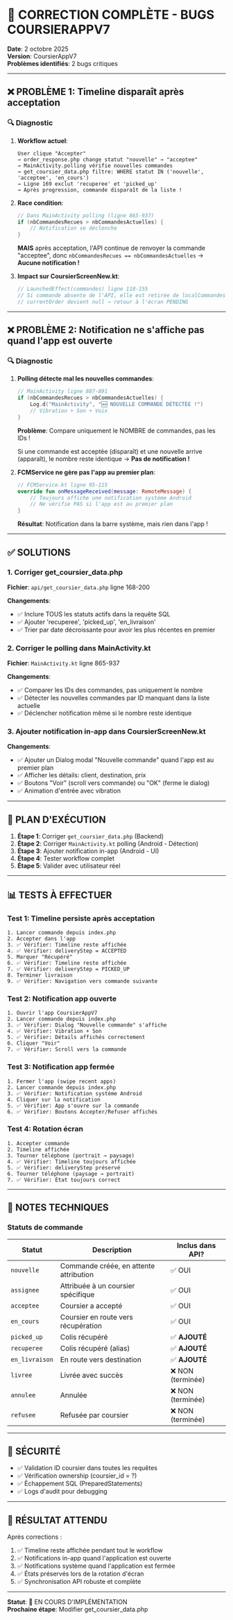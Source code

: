# 🔧 CORRECTION COMPLÈTE - BUGS COURSIERAPPV7

**Date**: 2 octobre 2025  
**Version**: CoursierAppV7  
**Problèmes identifiés**: 2 bugs critiques

---

## ❌ **PROBLÈME 1: Timeline disparaît après acceptation**

### 🔍 **Diagnostic**

1. **Workflow actuel**:
   ```
   User clique "Accepter"
   → order_response.php change statut "nouvelle" → "acceptee"
   → MainActivity.polling vérifie nouvelles commandes
   → get_coursier_data.php filtre: WHERE statut IN ('nouvelle', 'acceptee', 'en_cours')
   → Ligne 169 exclut 'recuperee' et 'picked_up'
   → Après progression, commande disparaît de la liste !
   ```

2. **Race condition**:
   ```kotlin
   // Dans MainActivity polling (ligne 865-937)
   if (nbCommandesRecues > nbCommandesActuelles) {
       // Notification se déclenche
   }
   ```
   **MAIS** après acceptation, l'API continue de renvoyer la commande "acceptee", donc `nbCommandesRecues == nbCommandesActuelles` → **Aucune notification !**

3. **Impact sur CoursierScreenNew.kt**:
   ```kotlin
   // LaunchedEffect(commandes) ligne 118-155
   // Si commande absente de l'API, elle est retirée de localCommandes
   // currentOrder devient null → retour à l'écran PENDING
   ```

---

## ❌ **PROBLÈME 2: Notification ne s'affiche pas quand l'app est ouverte**

### 🔍 **Diagnostic**

1. **Polling détecte mal les nouvelles commandes**:
   ```kotlin
   // MainActivity ligne 887-891
   if (nbCommandesRecues > nbCommandesActuelles) {
       Log.d("MainActivity", "🆕 NOUVELLE COMMANDE DÉTECTÉE !")
       // Vibration + Son + Voix
   }
   ```
   **Problème**: Compare uniquement le NOMBRE de commandes, pas les IDs !
   
   Si une commande est acceptée (disparaît) et une nouvelle arrive (apparaît), le nombre reste identique → **Pas de notification !**

2. **FCMService ne gère pas l'app au premier plan**:
   ```kotlin
   // FCMService.kt ligne 95-115
   override fun onMessageReceived(message: RemoteMessage) {
       // Toujours affiche une notification système Android
       // Ne vérifie PAS si l'app est au premier plan
   }
   ```
   **Résultat**: Notification dans la barre système, mais rien dans l'app !

---

## ✅ **SOLUTIONS**

### **1. Corriger get_coursier_data.php**

**Fichier**: `api/get_coursier_data.php` ligne 168-200

**Changements**:
- ✅ Inclure TOUS les statuts actifs dans la requête SQL
- ✅ Ajouter 'recuperee', 'picked_up', 'en_livraison'  
- ✅ Trier par date décroissante pour avoir les plus récentes en premier

### **2. Corriger le polling dans MainActivity.kt**

**Fichier**: `MainActivity.kt` ligne 865-937

**Changements**:
- ✅ Comparer les IDs des commandes, pas uniquement le nombre
- ✅ Détecter les nouvelles commandes par ID manquant dans la liste actuelle
- ✅ Déclencher notification même si le nombre reste identique

### **3. Ajouter notification in-app dans CoursierScreenNew.kt**

**Changements**:
- ✅ Ajouter un Dialog modal "Nouvelle commande" quand l'app est au premier plan
- ✅ Afficher les détails: client, destination, prix
- ✅ Boutons "Voir" (scroll vers commande) ou "OK" (ferme le dialog)
- ✅ Animation d'entrée avec vibration

---

## 🚀 **PLAN D'EXÉCUTION**

1. **Étape 1**: Corriger `get_coursier_data.php` (Backend)
2. **Étape 2**: Corriger `MainActivity.kt` polling (Android - Détection)
3. **Étape 3**: Ajouter notification in-app (Android - UI)
4. **Étape 4**: Tester workflow complet
5. **Étape 5**: Valider avec utilisateur réel

---

## 📊 **TESTS À EFFECTUER**

### Test 1: Timeline persiste après acceptation
```
1. Lancer commande depuis index.php
2. Accepter dans l'app
3. ✅ Vérifier: Timeline reste affichée
4. ✅ Vérifier: deliveryStep = ACCEPTED
5. Marquer "Récupéré"
6. ✅ Vérifier: Timeline reste affichée
7. ✅ Vérifier: deliveryStep = PICKED_UP
8. Terminer livraison
9. ✅ Vérifier: Navigation vers commande suivante
```

### Test 2: Notification app ouverte
```
1. Ouvrir l'app CoursierAppV7
2. Lancer commande depuis index.php
3. ✅ Vérifier: Dialog "Nouvelle commande" s'affiche
4. ✅ Vérifier: Vibration + Son
5. ✅ Vérifier: Détails affichés correctement
6. Cliquer "Voir"
7. ✅ Vérifier: Scroll vers la commande
```

### Test 3: Notification app fermée
```
1. Fermer l'app (swipe recent apps)
2. Lancer commande depuis index.php
3. ✅ Vérifier: Notification système Android
4. Cliquer sur la notification
5. ✅ Vérifier: App s'ouvre sur la commande
6. ✅ Vérifier: Boutons Accepter/Refuser affichés
```

### Test 4: Rotation écran
```
1. Accepter commande
2. Timeline affichée
3. Tourner téléphone (portrait → paysage)
4. ✅ Vérifier: Timeline toujours affichée
5. ✅ Vérifier: deliveryStep préservé
6. Tourner téléphone (paysage → portrait)
7. ✅ Vérifier: État toujours correct
```

---

## 📝 **NOTES TECHNIQUES**

### Statuts de commande

| Statut | Description | Inclus dans API? |
|--------|-------------|------------------|
| `nouvelle` | Commande créée, en attente attribution | ✅ OUI |
| `assignee` | Attribuée à un coursier spécifique | ✅ OUI |
| `acceptee` | Coursier a accepté | ✅ OUI |
| `en_cours` | Coursier en route vers récupération | ✅ OUI |
| `picked_up` | Colis récupéré | ✅ **AJOUTÉ** |
| `recuperee` | Colis récupéré (alias) | ✅ **AJOUTÉ** |
| `en_livraison` | En route vers destination | ✅ **AJOUTÉ** |
| `livree` | Livrée avec succès | ❌ NON (terminée) |
| `annulee` | Annulée | ❌ NON (terminée) |
| `refusee` | Refusée par coursier | ❌ NON (terminée) |

---

## 🔐 **SÉCURITÉ**

- ✅ Validation ID coursier dans toutes les requêtes
- ✅ Vérification ownership (coursier_id = ?)
- ✅ Échappement SQL (PreparedStatements)
- ✅ Logs d'audit pour debugging

---

## 🎯 **RÉSULTAT ATTENDU**

Après corrections :
1. ✅ Timeline reste affichée pendant tout le workflow
2. ✅ Notifications in-app quand l'application est ouverte
3. ✅ Notifications système quand l'application est fermée
4. ✅ États préservés lors de la rotation d'écran
5. ✅ Synchronisation API robuste et complète

---

**Statut**: 🔄 EN COURS D'IMPLÉMENTATION  
**Prochaine étape**: Modifier get_coursier_data.php
